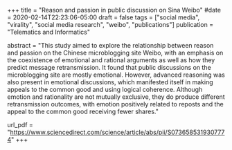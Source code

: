 +++ title = "Reason and passion in public discussion on Sina Weibo" #date = 2020-02-14T22:23:06-05:00 draft = false tags = ["social media", "virality", "social media research", "weibo", "publications"] publication = "Telematics and Informatics" 

abstract = "This study aimed to explore the relationship between reason and passion on the Chinese microblogging site Weibo, with an emphasis on the coexistence of emotional and rational arguments as well as how they predict message retransmission. It found that public discussions on the microblogging site are mostly emotional. However, advanced reasoning was also present in emotional discussions, which manifested itself in making appeals to the common good and using logical coherence. Although emotion and rationality are not mutually exclusive, they do produce different retransmission outcomes, with emotion positively related to reposts and the appeal to the common good receiving fewer shares." 

url_pdf = "https://www.sciencedirect.com/science/article/abs/pii/S0736585319307774" +++
